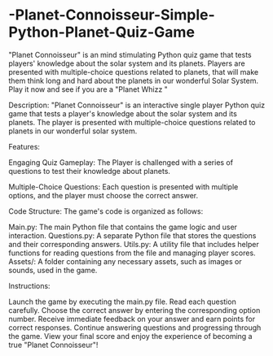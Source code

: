 # -Planet-Connoisseur-Simple-Python-Planet-Quiz-Game
"Planet Connoisseur" is an mind stimulating Python quiz game that tests players' knowledge about the solar system and its planets. Players are presented with multiple-choice questions related to planets, that will make them think long and hard about the planets in our wonderful Solar System. Play it now and see if you are a "Planet Whizz "


Description:
"Planet Connoisseur" is an interactive single player Python quiz game that tests a  player's knowledge about the solar system and its planets. The player is presented with multiple-choice questions related to planets in our wonderful solar system.

Features:

Engaging Quiz Gameplay: The Player is challenged with a series of questions to test their knowledge about planets.

Multiple-Choice Questions: Each question is presented with multiple options, and the player must choose the correct answer.

Code Structure:
The game's code is organized as follows:

Main.py: The main Python file that contains the game logic and user interaction.
Questions.py: A separate Python file that stores the questions and their corresponding answers.
Utils.py: A utility file that includes helper functions for reading questions from the file and managing player scores.
Assets/: A folder containing any necessary assets, such as images or sounds, used in the game.

Instructions:

Launch the game by executing the main.py file.
Read each question carefully.
Choose the correct answer by entering the corresponding option number.
Receive immediate feedback on your answer and earn points for correct responses.
Continue answering questions and progressing through the game.
View your final score and enjoy the experience of becoming a true "Planet Connoisseur"!
